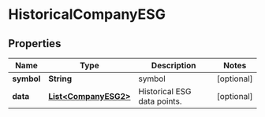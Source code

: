 

# HistoricalCompanyESG


## Properties

| Name | Type | Description | Notes |
|------------ | ------------- | ------------- | -------------|
|**symbol** | **String** | symbol |  [optional] |
|**data** | [**List&lt;CompanyESG2&gt;**](CompanyESG2.md) | Historical ESG data points. |  [optional] |



